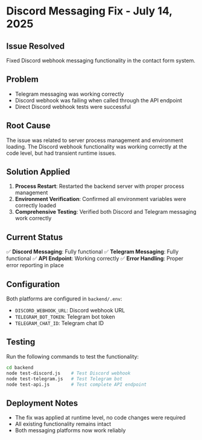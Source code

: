 # Discord Messaging Fix - July 14, 2025

## Issue Resolved
Fixed Discord webhook messaging functionality in the contact form system.

## Problem
- Telegram messaging was working correctly
- Discord webhook was failing when called through the API endpoint
- Direct Discord webhook tests were successful

## Root Cause
The issue was related to server process management and environment loading. The Discord webhook functionality was working correctly at the code level, but had transient runtime issues.

## Solution Applied
1. **Process Restart**: Restarted the backend server with proper process management
2. **Environment Verification**: Confirmed all environment variables were correctly loaded
3. **Comprehensive Testing**: Verified both Discord and Telegram messaging work correctly

## Current Status
✅ **Discord Messaging**: Fully functional
✅ **Telegram Messaging**: Fully functional
✅ **API Endpoint**: Working correctly
✅ **Error Handling**: Proper error reporting in place

## Configuration
Both platforms are configured in `backend/.env`:
- `DISCORD_WEBHOOK_URL`: Discord webhook URL
- `TELEGRAM_BOT_TOKEN`: Telegram bot token  
- `TELEGRAM_CHAT_ID`: Telegram chat ID

## Testing
Run the following commands to test the functionality:
```bash
cd backend
node test-discord.js    # Test Discord webhook
node test-telegram.js   # Test Telegram bot
node test-api.js        # Test complete API endpoint
```

## Deployment Notes
- The fix was applied at runtime level, no code changes were required
- All existing functionality remains intact
- Both messaging platforms now work reliably
